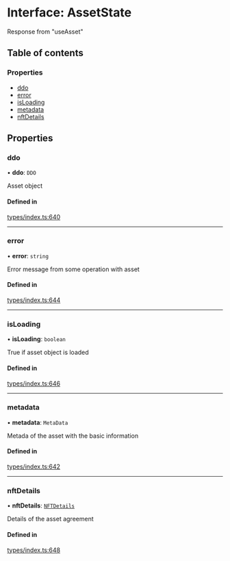 # Interface: AssetState

Response from "useAsset"

## Table of contents

### Properties

- [ddo](AssetState.md#ddo)
- [error](AssetState.md#error)
- [isLoading](AssetState.md#isloading)
- [metadata](AssetState.md#metadata)
- [nftDetails](AssetState.md#nftdetails)

## Properties

### ddo

• **ddo**: `DDO`

Asset object

#### Defined in

[types/index.ts:640](https://github.com/nevermined-io/components-catalog/blob/cae3a0f/lib/src/types/index.ts#L640)

___

### error

• **error**: `string`

Error message from some operation with asset

#### Defined in

[types/index.ts:644](https://github.com/nevermined-io/components-catalog/blob/cae3a0f/lib/src/types/index.ts#L644)

___

### isLoading

• **isLoading**: `boolean`

True if asset object is loaded

#### Defined in

[types/index.ts:646](https://github.com/nevermined-io/components-catalog/blob/cae3a0f/lib/src/types/index.ts#L646)

___

### metadata

• **metadata**: `MetaData`

Metada of the asset with the basic information

#### Defined in

[types/index.ts:642](https://github.com/nevermined-io/components-catalog/blob/cae3a0f/lib/src/types/index.ts#L642)

___

### nftDetails

• **nftDetails**: [`NFTDetails`](NFTDetails.md)

Details of the asset agreement

#### Defined in

[types/index.ts:648](https://github.com/nevermined-io/components-catalog/blob/cae3a0f/lib/src/types/index.ts#L648)
